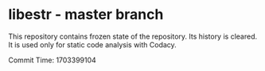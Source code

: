 # libestr - master branch

This repository contains frozen state of the repository.
Its history is cleared. It is used only for static code
analysis with Codacy.

Commit Time: 1703399104